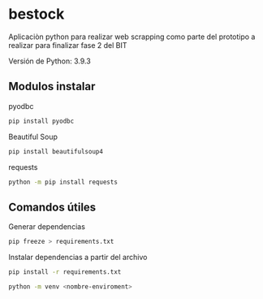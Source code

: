 # bestock
Aplicaciòn python para realizar web scrapping como parte del prototipo a realizar para finalizar fase 2 del BIT

Versión de Python: 3.9.3

## Modulos instalar

pyodbc

```bash
pip install pyodbc
```

Beautiful Soup

```bash
pip install beautifulsoup4
```

requests

```bash
python -m pip install requests
```

## Comandos útiles

Generar dependencias

```bash
pip freeze > requirements.txt
```

Instalar dependencias a partir del archivo

```bash
pip install -r requirements.txt
```

```bash
python -m venv <nombre-enviroment>
```